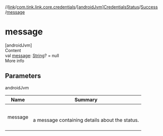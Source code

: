 //[link](../../../index.md)/[com.tink.link.core.credentials](../../index.md)/[[androidJvm]CredentialsStatus](../index.md)/[Success](index.md)/[message](message.md)



# message  
[androidJvm]  
Content  
val [message](message.md): [String](https://kotlinlang.org/api/latest/jvm/stdlib/kotlin/-string/index.html)? = null  
More info  


## Parameters  
  
androidJvm  
  
|  Name|  Summary| 
|---|---|
| <a name="com.tink.link.core.credentials/CredentialsStatus.Success/message/#/PointingToDeclaration/"></a>message| <a name="com.tink.link.core.credentials/CredentialsStatus.Success/message/#/PointingToDeclaration/"></a><br><br>a message containing details about the status.<br><br>
  
  



